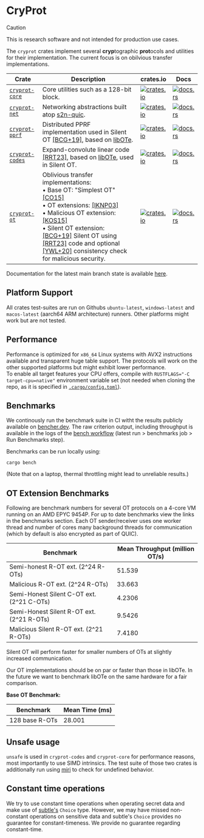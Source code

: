 # CryProt

> [!CAUTION]  
> This is research software and not intended for production use cases.

The `cryprot` crates implement several **cryp**tographic **prot**ocols and utilities for their implementation. The current focus is on obilvious transfer implementations.

| Crate | Description | crates.io | Docs |
|---|---|---|---|
| [`cryprot-core`] | Core utilities such as a 128-bit block. | [![crates.io](https://img.shields.io/crates/v/cryprot-core)](https://crates.io/crates/cryprot-core) | [![docs.rs](https://img.shields.io/docsrs/cryprot-core)](https://docs.rs/cryprot-core) |
| [`cryprot-net`] | Networking abstractions built atop [s2n-quic](https://docs.rs/s2n-quic/latest/s2n_quic/). | [![crates.io](https://img.shields.io/crates/v/cryprot-net)](https://crates.io/crates/cryprot-net) | [![docs.rs](https://img.shields.io/docsrs/cryprot-net)](https://docs.rs/cryprot-net) |
| [`cryprot-pprf`] | Distributed PPRF implementation used in Silent OT [[BCG+19]](https://eprint.iacr.org/2019/1159), based on [libOTe](https://github.com/osu-crypto/libOTe). | [![crates.io](https://img.shields.io/crates/v/cryprot-pprf)](https://crates.io/crates/cryprot-pprf) | [![docs.rs](https://img.shields.io/docsrs/cryprot-pprf)](https://docs.rs/cryprot-pprf) |
| [`cryprot-codes`] | Expand-convolute linear code [[RRT23]](https://eprint.iacr.org/2023/882), based on [libOTe](https://github.com/osu-crypto/libOTe), used in Silent OT. | [![crates.io](https://img.shields.io/crates/v/cryprot-codes)](https://crates.io/crates/cryprot-codes) | [![docs.rs](https://img.shields.io/docsrs/cryprot-codes)](https://docs.rs/cryprot-codes) |
| [`cryprot-ot`] | Oblivious transfer implementations:<br>• Base OT: "Simplest OT" [[CO15]](https://eprint.iacr.org/2015/267)<br>• OT extensions: [[IKNP03]](https://www.iacr.org/archive/crypto2003/27290145/27290145.pdf)<br>• Malicious OT extension: [[KOS15]](https://eprint.iacr.org/2015/546.pdf)<br>• Silent OT extension: [[BCG+19]](https://eprint.iacr.org/2019/1159) Silent OT using [[RRT23]](https://eprint.iacr.org/2023/882) code and optional [[YWL+20]](https://dl.acm.org/doi/pdf/10.1145/3372297.3417276) consistency check for malicious security. | [![crates.io](https://img.shields.io/crates/v/cryprot-ot)](https://crates.io/crates/cryprot-ot) | [![docs.rs](https://img.shields.io/docsrs/cryprot-ot)](https://docs.rs/cryprot-ot) |

Documentation for the latest main branch state is available [here](https://robinhundt.github.io/CryProt/cryprot_ot/).
## Platform Support
All crates test-suites are run on Githubs `ubuntu-latest`, `windows-latest` and `macos-latest` (aarch64 ARM architecture) runners. Other platforms might work but are not tested.

## Performance
Performance is optimized for `x86_64` Linux systems with AVX2 instructions available and transparent huge table support. The protocols will work on the other supported platforms but might exhibit lower performance.  
To enable all target features your CPU offers, compile with `RUSTFLAGS="-C target-cpu=native"` environment variable set (not needed when cloning the repo, as it is specified in [`.cargo/config.toml`]).

## Benchmarks
We continously run the benchmark suite in CI witht the results publicly available on [bencher.dev](https://bencher.dev/perf/cryprot/plots). The raw criterion output, including throughput is available in the logs of the [bench workflow](https://github.com/robinhundt/CryProt/actions/workflows/bench.yml) (latest run > benchmarks job > Run Benchmarks step).

Benchmarks can be run locally using:
```
cargo bench
```
(Note that on a laptop, thermal throttling might lead to unreliable results.)

## OT Extension Benchmarks
Following are benchmark numbers for several OT protocols on a 4-core VM running on an AMD EPYC 9454P. For up to date benchmarks view the links in the benchmarks section. Each OT sender/receiver uses one worker thread and number of cores many background threads for communication (which by default is also encrypted as part of QUIC). 

| Benchmark                                         | Mean Throughput (million OT/s) |
|--------------------------------------------------|--------------------------|
| Semi-honest R-OT ext. (2^24 R-OTs)       | 51.539                   |
| Malicious R-OT ext. (2^24 R-OTs)         | 33.663                   |
| Semi-Honest Silent C-OT ext. (2^21 C-OTs)          | 4.2306                   |
| Semi-Honest Silent R-OT ext. (2^21 R-OTs)              | 9.5426                   |
| Malicious Silent R-OT ext. (2^21 R-OTs)    | 7.4180                   |

Silent OT will perform faster for smaller numbers of OTs at slightly increased communication.

Our OT implementations should be on par or faster than those in libOTe. In the future we want to benchmark libOTe on the same hardware for a fair comparison.

**Base OT Benchmark:**

| Benchmark      | Mean Time (ms) |
|---------------|---------------|
| 128 base R-OTs   | 28.001        |


## Unsafe usage
`unsafe` is used in `cryprot-codes` and `cryprot-core` for performance reasons, most importantly to use SIMD intrinsics. The test suite of those two crates is additionally run using [miri](https://github.com/rust-lang/miri) to check for undefined behavior.

## Constant time operations
We try to use constant time operations when operating secret data and make use of [subtle's](https://docs.rs/subtle/latest/subtle/) `Choice` type. However, we may have missed non-constant operations on sensitive data and subtle's `Choice` provides no guarantee for constant-timeness. We provide no guarantee regarding constant-time.

[`cryprot-core`]: ./cryprot-core
[`cryprot-net`]: ./cryprot-net
[`cryprot-pprf`]: ./cryprot-pprf
[`cryprot-codes`]: ./cryprot-codes
[`cryprot-ot`]: ./cryprot-ot

[`.cargo/config.toml`]: ./.cargo/config.toml 